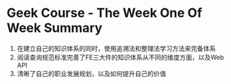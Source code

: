 # Geek Course - The Week One Of Week Summary


1. 在建立自己的知识体系的同时，使用追溯法和整理法学习方法来完备体系
2. 阅读查询规范标准完善了FE三大件的知识体系从不同的维度方面，以及Web API
3. 清晰了自己的职业发展规划，以及如何提升自己的价值

